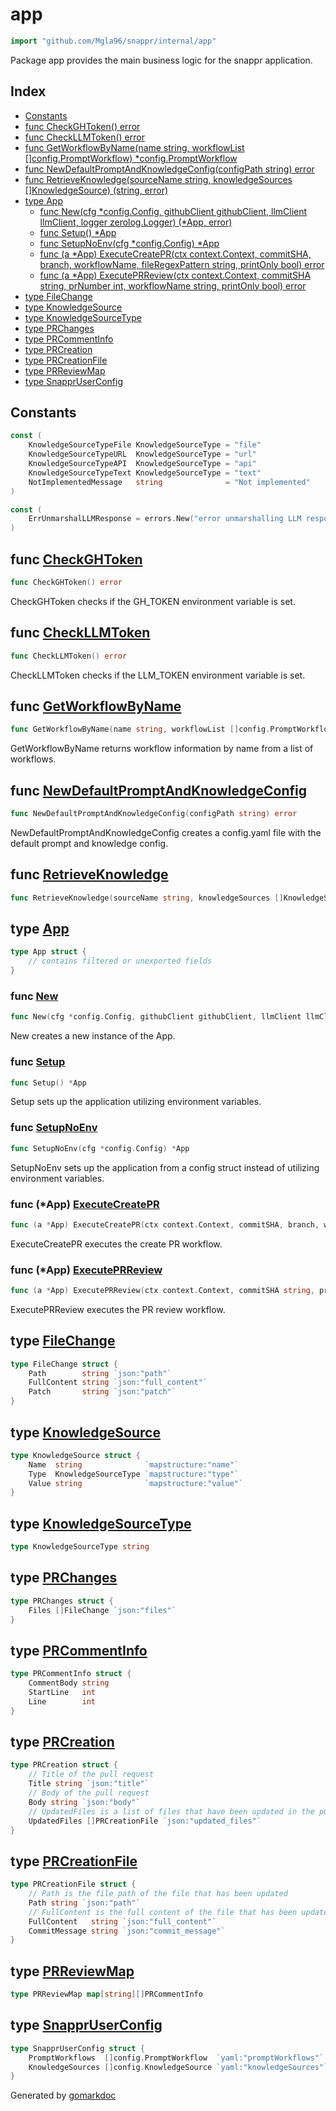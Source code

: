 <!-- Code generated by gomarkdoc. DO NOT EDIT -->

# app

```go
import "github.com/Mgla96/snappr/internal/app"
```

Package app provides the main business logic for the snappr application.

## Index

- [Constants](<#constants>)
- [func CheckGHToken\(\) error](<#CheckGHToken>)
- [func CheckLLMToken\(\) error](<#CheckLLMToken>)
- [func GetWorkflowByName\(name string, workflowList \[\]config.PromptWorkflow\) \*config.PromptWorkflow](<#GetWorkflowByName>)
- [func NewDefaultPromptAndKnowledgeConfig\(configPath string\) error](<#NewDefaultPromptAndKnowledgeConfig>)
- [func RetrieveKnowledge\(sourceName string, knowledgeSources \[\]KnowledgeSource\) \(string, error\)](<#RetrieveKnowledge>)
- [type App](<#App>)
  - [func New\(cfg \*config.Config, githubClient githubClient, llmClient llmClient, logger zerolog.Logger\) \(\*App, error\)](<#New>)
  - [func Setup\(\) \*App](<#Setup>)
  - [func SetupNoEnv\(cfg \*config.Config\) \*App](<#SetupNoEnv>)
  - [func \(a \*App\) ExecuteCreatePR\(ctx context.Context, commitSHA, branch, workflowName, fileRegexPattern string, printOnly bool\) error](<#App.ExecuteCreatePR>)
  - [func \(a \*App\) ExecutePRReview\(ctx context.Context, commitSHA string, prNumber int, workflowName string, printOnly bool\) error](<#App.ExecutePRReview>)
- [type FileChange](<#FileChange>)
- [type KnowledgeSource](<#KnowledgeSource>)
- [type KnowledgeSourceType](<#KnowledgeSourceType>)
- [type PRChanges](<#PRChanges>)
- [type PRCommentInfo](<#PRCommentInfo>)
- [type PRCreation](<#PRCreation>)
- [type PRCreationFile](<#PRCreationFile>)
- [type PRReviewMap](<#PRReviewMap>)
- [type SnapprUserConfig](<#SnapprUserConfig>)


## Constants

<a name="KnowledgeSourceTypeFile"></a>

```go
const (
    KnowledgeSourceTypeFile KnowledgeSourceType = "file"
    KnowledgeSourceTypeURL  KnowledgeSourceType = "url"
    KnowledgeSourceTypeAPI  KnowledgeSourceType = "api"
    KnowledgeSourceTypeText KnowledgeSourceType = "text"
    NotImplementedMessage   string              = "Not implemented"
)
```

<a name="ErrUnmarshalLLMResponse"></a>

```go
const (
    ErrUnmarshalLLMResponse = errors.New("error unmarshalling LLM response")
)
```

<a name="CheckGHToken"></a>
## func [CheckGHToken](<https://github.com/Mgla96/snappr/blob/main/internal/app/app.go#L300>)

```go
func CheckGHToken() error
```

CheckGHToken checks if the GH\_TOKEN environment variable is set.

<a name="CheckLLMToken"></a>
## func [CheckLLMToken](<https://github.com/Mgla96/snappr/blob/main/internal/app/app.go#L309>)

```go
func CheckLLMToken() error
```

CheckLLMToken checks if the LLM\_TOKEN environment variable is set.

<a name="GetWorkflowByName"></a>
## func [GetWorkflowByName](<https://github.com/Mgla96/snappr/blob/main/internal/app/workflow.go#L10>)

```go
func GetWorkflowByName(name string, workflowList []config.PromptWorkflow) *config.PromptWorkflow
```

GetWorkflowByName returns workflow information by name from a list of workflows.

<a name="NewDefaultPromptAndKnowledgeConfig"></a>
## func [NewDefaultPromptAndKnowledgeConfig](<https://github.com/Mgla96/snappr/blob/main/internal/app/prompts.go#L86>)

```go
func NewDefaultPromptAndKnowledgeConfig(configPath string) error
```

NewDefaultPromptAndKnowledgeConfig creates a config.yaml file with the default prompt and knowledge config.

<a name="RetrieveKnowledge"></a>
## func [RetrieveKnowledge](<https://github.com/Mgla96/snappr/blob/main/internal/app/knowledge.go#L26>)

```go
func RetrieveKnowledge(sourceName string, knowledgeSources []KnowledgeSource) (string, error)
```



<a name="App"></a>
## type [App](<https://github.com/Mgla96/snappr/blob/main/internal/app/app.go#L87-L92>)



```go
type App struct {
    // contains filtered or unexported fields
}
```

<a name="New"></a>
### func [New](<https://github.com/Mgla96/snappr/blob/main/internal/app/app.go#L95-L96>)

```go
func New(cfg *config.Config, githubClient githubClient, llmClient llmClient, logger zerolog.Logger) (*App, error)
```

New creates a new instance of the App.

<a name="Setup"></a>
### func [Setup](<https://github.com/Mgla96/snappr/blob/main/internal/app/setup.go#L14>)

```go
func Setup() *App
```

Setup sets up the application utilizing environment variables.

<a name="SetupNoEnv"></a>
### func [SetupNoEnv](<https://github.com/Mgla96/snappr/blob/main/internal/app/setup.go#L35>)

```go
func SetupNoEnv(cfg *config.Config) *App
```

SetupNoEnv sets up the application from a config struct instead of utilizing environment variables.

<a name="App.ExecuteCreatePR"></a>
### func \(\*App\) [ExecuteCreatePR](<https://github.com/Mgla96/snappr/blob/main/internal/app/app.go#L108>)

```go
func (a *App) ExecuteCreatePR(ctx context.Context, commitSHA, branch, workflowName, fileRegexPattern string, printOnly bool) error
```

ExecuteCreatePR executes the create PR workflow.

<a name="App.ExecutePRReview"></a>
### func \(\*App\) [ExecutePRReview](<https://github.com/Mgla96/snappr/blob/main/internal/app/app.go#L189>)

```go
func (a *App) ExecutePRReview(ctx context.Context, commitSHA string, prNumber int, workflowName string, printOnly bool) error
```

ExecutePRReview executes the PR review workflow.

<a name="FileChange"></a>
## type [FileChange](<https://github.com/Mgla96/snappr/blob/main/internal/app/app.go#L74-L78>)



```go
type FileChange struct {
    Path        string `json:"path"`
    FullContent string `json:"full_content"`
    Patch       string `json:"patch"`
}
```

<a name="KnowledgeSource"></a>
## type [KnowledgeSource](<https://github.com/Mgla96/snappr/blob/main/internal/app/knowledge.go#L18-L22>)



```go
type KnowledgeSource struct {
    Name  string              `mapstructure:"name"`
    Type  KnowledgeSourceType `mapstructure:"type"`
    Value string              `mapstructure:"value"`
}
```

<a name="KnowledgeSourceType"></a>
## type [KnowledgeSourceType](<https://github.com/Mgla96/snappr/blob/main/internal/app/knowledge.go#L8>)



```go
type KnowledgeSourceType string
```

<a name="PRChanges"></a>
## type [PRChanges](<https://github.com/Mgla96/snappr/blob/main/internal/app/app.go#L70-L72>)



```go
type PRChanges struct {
    Files []FileChange `json:"files"`
}
```

<a name="PRCommentInfo"></a>
## type [PRCommentInfo](<https://github.com/Mgla96/snappr/blob/main/internal/app/app.go#L81-L85>)



```go
type PRCommentInfo struct {
    CommentBody string
    StartLine   int
    Line        int
}
```

<a name="PRCreation"></a>
## type [PRCreation](<https://github.com/Mgla96/snappr/blob/main/internal/app/app.go#L53-L60>)



```go
type PRCreation struct {
    // Title of the pull request
    Title string `json:"title"`
    // Body of the pull request
    Body string `json:"body"`
    // UpdatedFiles is a list of files that have been updated in the pull request
    UpdatedFiles []PRCreationFile `json:"updated_files"`
}
```

<a name="PRCreationFile"></a>
## type [PRCreationFile](<https://github.com/Mgla96/snappr/blob/main/internal/app/app.go#L62-L68>)



```go
type PRCreationFile struct {
    // Path is the file path of the file that has been updated
    Path string `json:"path"`
    // FullContent is the full content of the file that has been updated
    FullContent   string `json:"full_content"`
    CommitMessage string `json:"commit_message"`
}
```

<a name="PRReviewMap"></a>
## type [PRReviewMap](<https://github.com/Mgla96/snappr/blob/main/internal/app/app.go#L80>)



```go
type PRReviewMap map[string][]PRCommentInfo
```

<a name="SnapprUserConfig"></a>
## type [SnapprUserConfig](<https://github.com/Mgla96/snappr/blob/main/internal/app/prompts.go#L80-L83>)



```go
type SnapprUserConfig struct {
    PromptWorkflows  []config.PromptWorkflow  `yaml:"promptWorkflows"`
    KnowledgeSources []config.KnowledgeSource `yaml:"knowledgeSources"`
}
```

Generated by [gomarkdoc](<https://github.com/princjef/gomarkdoc>)
